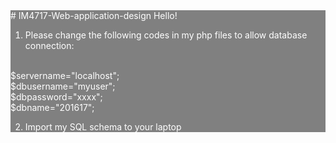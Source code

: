 <div style='color:white; background-color:grey'>
# IM4717-Web-application-design
Hello! 


1. Please change the following codes in my php files to allow database connection:<br><br>

$servername="localhost";<br>
$dbusername="myuser";<br>
$dbpassword="xxxx";<br>
$dbname="201617";<br>

2. Import my SQL schema to your laptop<br>
</div>
